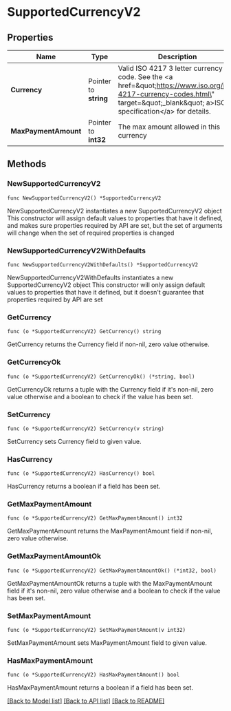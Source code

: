 # SupportedCurrencyV2

## Properties

Name | Type | Description | Notes
------------ | ------------- | ------------- | -------------
**Currency** | Pointer to **string** | Valid ISO 4217 3 letter currency code. See the &lt;a href&#x3D;\&quot;https://www.iso.org/iso-4217-currency-codes.html\&quot; target&#x3D;\&quot;_blank\&quot; a&gt;ISO specification&lt;/a&gt; for details. | [optional] 
**MaxPaymentAmount** | Pointer to **int32** | The max amount allowed in this currency | [optional] 

## Methods

### NewSupportedCurrencyV2

`func NewSupportedCurrencyV2() *SupportedCurrencyV2`

NewSupportedCurrencyV2 instantiates a new SupportedCurrencyV2 object
This constructor will assign default values to properties that have it defined,
and makes sure properties required by API are set, but the set of arguments
will change when the set of required properties is changed

### NewSupportedCurrencyV2WithDefaults

`func NewSupportedCurrencyV2WithDefaults() *SupportedCurrencyV2`

NewSupportedCurrencyV2WithDefaults instantiates a new SupportedCurrencyV2 object
This constructor will only assign default values to properties that have it defined,
but it doesn't guarantee that properties required by API are set

### GetCurrency

`func (o *SupportedCurrencyV2) GetCurrency() string`

GetCurrency returns the Currency field if non-nil, zero value otherwise.

### GetCurrencyOk

`func (o *SupportedCurrencyV2) GetCurrencyOk() (*string, bool)`

GetCurrencyOk returns a tuple with the Currency field if it's non-nil, zero value otherwise
and a boolean to check if the value has been set.

### SetCurrency

`func (o *SupportedCurrencyV2) SetCurrency(v string)`

SetCurrency sets Currency field to given value.

### HasCurrency

`func (o *SupportedCurrencyV2) HasCurrency() bool`

HasCurrency returns a boolean if a field has been set.

### GetMaxPaymentAmount

`func (o *SupportedCurrencyV2) GetMaxPaymentAmount() int32`

GetMaxPaymentAmount returns the MaxPaymentAmount field if non-nil, zero value otherwise.

### GetMaxPaymentAmountOk

`func (o *SupportedCurrencyV2) GetMaxPaymentAmountOk() (*int32, bool)`

GetMaxPaymentAmountOk returns a tuple with the MaxPaymentAmount field if it's non-nil, zero value otherwise
and a boolean to check if the value has been set.

### SetMaxPaymentAmount

`func (o *SupportedCurrencyV2) SetMaxPaymentAmount(v int32)`

SetMaxPaymentAmount sets MaxPaymentAmount field to given value.

### HasMaxPaymentAmount

`func (o *SupportedCurrencyV2) HasMaxPaymentAmount() bool`

HasMaxPaymentAmount returns a boolean if a field has been set.


[[Back to Model list]](../README.md#documentation-for-models) [[Back to API list]](../README.md#documentation-for-api-endpoints) [[Back to README]](../README.md)


